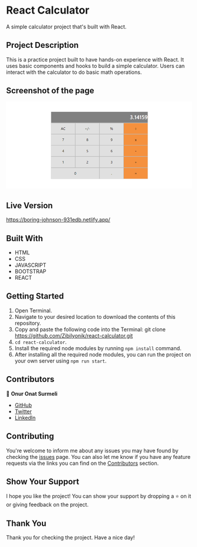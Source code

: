 # React Calculator
A simple calculator project that's built with React.




## Project Description
This is a practice project built to have hands-on experience with React. It uses basic components and hooks to build a simple calculator.
Users can interact with the calculator to do basic math operations.


## Screenshot of the page
![image](.github/assets/screenshot.png)


## Live Version
https://boring-johnson-931edb.netlify.app/

## Built With

- HTML
- CSS
- JAVASCRIPT
- BOOTSTRAP
- REACT

## Getting Started

1. Open Terminal.
2. Navigate to your desired location to download the contents of this repository.
3. Copy and paste the following code into the Terminal: git clone https://github.com/Zibilyonik/react-calculator.git
4. ```cd react-calculator```.
5. Install the required node modules by running `npm install` command.
6. After installing all the required node modules, you can run the project on your own server using `npm run start`.


## Contributors

👤 **Onur Onat Surmeli**

- [GitHub](https://github.com/Zibilyonik)
- [Twitter](https://twitter.com/OnurSurmeli2)
- [LinkedIn](https://www.linkedin.com/in/onuronatsurmeli/)

## Contributing

You're welcome to inform me about any issues you may have found by checking the [issues](../../issues) page.
You can also let me know if you have any feature requests via the links you can find on the [Contributors](#Contributors) section.

## Show Your Support

I hope you like the project! You can show your support by dropping a :star: on it or giving feedback on the project.

## Thank You
Thank you for checking the project. Have a nice day!


